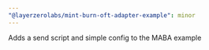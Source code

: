 ```yaml
---
"@layerzerolabs/mint-burn-oft-adapter-example": minor
---
```


Adds a send script and simple config to the MABA example
